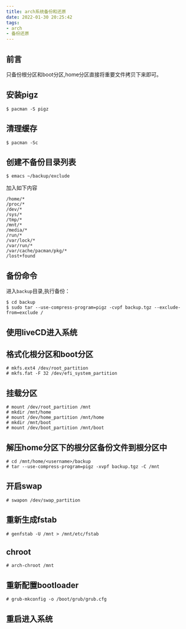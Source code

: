 ```yaml
---
title: arch系统备份和还原
date: 2022-01-30 20:25:42
tags:
- arch
- 备份还原
---
```


## 前言
只备份根分区和boot分区,home分区直接将重要文件拷贝下来即可。

## 安装pigz
```
$ pacman -S pigz
```

## 清理缓存
```
$ pacman -Sc
```

## 创建不备份目录列表
```
$ emacs ~/backup/exclude
```
加入如下内容
```
/home/*
/proc/*
/dev/*
/sys/*
/tmp/*
/mnt/*
/media/*
/run/*
/var/lock/*
/var/run/*
/var/cache/pacman/pkg/*
/lost+found
```

## 备份命令
进入`backup`目录,执行备份：
```
$ cd backup
$ sudo tar --use-compress-program=pigz -cvpf backup.tgz --exclude-from=exclude /
```

## 使用liveCD进入系统

## 格式化根分区和boot分区
```
# mkfs.ext4 /dev/root_partition
# mkfs.fat -F 32 /dev/efi_system_partition
```

## 挂载分区
```
# mount /dev/root_partition /mnt
# mkdir /mnt/home
# mount /dev/home_partition /mnt/home
# mkdir /mnt/boot
# mount /dev/boot_partition /mnt/boot
```

## 解压home分区下的根分区备份文件到根分区中
```
# cd /mnt/home/<username>/backup
# tar --use-compress-program=pigz -xvpf backup.tgz -C /mnt
```

## 开启swap
```
# swapon /dev/swap_partition
```

## 重新生成fstab
```
# genfstab -U /mnt > /mnt/etc/fstab
```

## chroot
```
# arch-chroot /mnt
```

## 重新配置bootloader
```
# grub-mkconfig -o /boot/grub/grub.cfg
```

## 重启进入系统